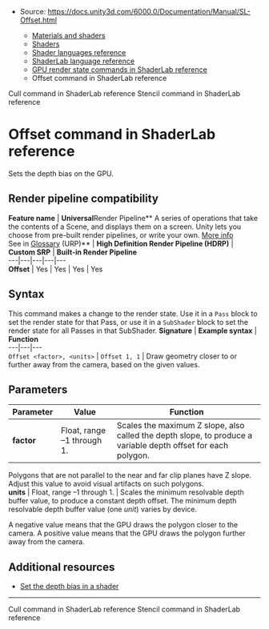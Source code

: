 * Source: https://docs.unity3d.com/6000.0/Documentation/Manual/SL-Offset.html

  * [Materials and shaders](https://docs.unity3d.com/6000.0/Documentation/Manual/materials-and-shaders.html)
  * [Shaders](https://docs.unity3d.com/6000.0/Documentation/Manual/Shaders.html)
  * [Shader languages reference](https://docs.unity3d.com/6000.0/Documentation/Manual/shaders-reference.html)
  * [ShaderLab language reference](https://docs.unity3d.com/6000.0/Documentation/Manual/SL-Reference.html)
  * [GPU render state commands in ShaderLab reference](https://docs.unity3d.com/6000.0/Documentation/Manual/SL-Commands.html)
  * Offset command in ShaderLab reference


[](https://docs.unity3d.com/6000.0/Documentation/Manual/SL-Cull.html)
Cull command in ShaderLab reference
[](https://docs.unity3d.com/6000.0/Documentation/Manual/SL-Stencil.html)
Stencil command in ShaderLab reference
# Offset command in ShaderLab reference
Sets the depth bias on the GPU.
## Render pipeline compatibility
**Feature name** | **Universal**Render Pipeline** A series of operations that take the contents of a Scene, and displays them on a screen. Unity lets you choose from pre-built render pipelines, or write your own. [More info](https://docs.unity3d.com/6000.0/Documentation/Manual/render-pipelines.html)  
See in [Glossary](https://docs.unity3d.com/6000.0/Documentation/Manual/Glossary.html#Renderpipeline) (URP)** | **High Definition Render Pipeline (HDRP)** | **Custom SRP** | **Built-in Render Pipeline**  
---|---|---|---|---  
**Offset** | Yes | Yes | Yes | Yes  
## Syntax
This command makes a change to the render state. Use it in a `Pass` block to set the render state for that Pass, or use it in a `SubShader` block to set the render state for all Passes in that SubShader.
**Signature** | **Example syntax** | **Function**  
---|---|---  
`Offset <factor>, <units>` | `Offset 1, 1` | Draw geometry closer to or further away from the camera, based on the given values.  
## Parameters
**Parameter** | **Value** | **Function**  
---|---|---  
**factor** | Float, range –1 through 1. | Scales the maximum Z slope, also called the depth slope, to produce a variable depth offset for each polygon.  
  
Polygons that are not parallel to the near and far clip planes have Z slope. Adjust this value to avoid visual artifacts on such polygons.  
**units** | Float, range –1 through 1. | Scales the minimum resolvable depth buffer value, to produce a constant depth offset. The minimum depth resolvable depth buffer value (one _unit_) varies by device.  
  
A negative value means that the GPU draws the polygon closer to the camera. A positive value means that the GPU draws the polygon further away from the camera.  
## Additional resources
  * [Set the depth bias in a shader](https://docs.unity3d.com/6000.0/Documentation/Manual/writing-shader-set-depth-bias.html)


* * *
[](https://docs.unity3d.com/6000.0/Documentation/Manual/SL-Cull.html)
Cull command in ShaderLab reference
[](https://docs.unity3d.com/6000.0/Documentation/Manual/SL-Stencil.html)
Stencil command in ShaderLab reference
